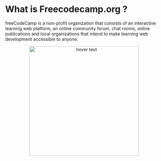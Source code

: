# What is Freecodecamp.org ?

freeCodeCamp is a non-profit organization that consists of an interactive learning web platform, an online community forum, chat rooms, online publications and local organizations that intend to make learning web development accessible to anyone.

<p align="center">
  <img src="https://www.i-programmer.info/images/stories/News/2016/April/B/freecodecamp7.jpg" width="350" title="hover text">
 
</p>
